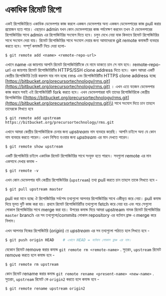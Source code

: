 # একাধিক রিমোট রিপো

একই রিপোজিটরিতে একাধিক ডেভেলপার কাজ করলে একজন ডেভেলপার অন্য একজন ডেভেলপারের কাজ pull করার প্রয়োজন হতে পারে। এছাড়াও admin যখন কোন ডেভেলপারের কাজ পর্যবেক্ষণ করবেন তখন ঐ ডেভেলপারের রিপোজিটরির সাথে admin এর রিপোজিটরির সংযোগ দিতে হবে। চলুন দেখে নেয়া যাক কিভাবে রিমোট রিপোজিটরির সাথে সংযোগ দেয়া যায়। রিমোট রিপোজিটরির সাথে সংযোগ দেয়ার জন্য আমাদেরকে git remote কমান্ডটি ব্যবহার করতে হবে। সম্পূর্ণ কমান্ডটি নিচে দেয়া হলো-

```text
$ git remote add <name> <remote-repo-url>
```

এখানে name এর জায়গায় আপনি রিমোট রিপোজিটরিটিকে যে নামে ডাকতে চান সে নাম হবে। remote-repo-url এর জায়গায় রিমোট রিপোজিটরিটির HTTPS/SSH clone address দিতে হবে। ধরুন আমরা একটি কেন্দ্রীয় রিপোজিটরি তৈরি করলাম যার নাম হচ্ছে rms এবং রিপোজিটরিটির HTTPS clone address হচ্ছে [https://bitbucket.org/precursortechnology/rms.git](https://bitbucket.org/precursortechnology/rms.git) । এখন এতে যতজন ডেভেলপার কাজ করবে সবাই এই রিপোজিটরিটি fork করতে হবে। এখন ডেভেলপাররা যদি তাদের রিপোজিটরিকে কেন্দ্রীয় রিপোজিটরির \([https://bitbucket.org/precursortechnology/rms.git](https://bitbucket.org/precursortechnology/rms.git)\) সাথে সংযোগ দিতে চান তাহলে তাদেরকে লিখতে হবে

```text
$ git remote add upstream https://bitbucket.org/precursortechnology/rms.git
```

এখানে আমরা কেন্দ্রীয় রিপোজিটরিকে চেনার জন্য _upstream_ নাম ব্যবহার করেছি। আপনি চাইলে অন্য যে কোন নাম ব্যবহার করতে পারেন। এখন নিশ্চিত হওয়ার জন্য _upstream_ এর মান দেখতে পারেন।

```text
$ git remote show upstream
```

একটি রিপোজিটরি চাইলে একাধিক রিমোট রিপোজিটরির সাথে সংযুক্ত হতে পারবে। সবগুলো remote এর মান একসাথে দেখার কমান্ড -

```text
$ git remote -v
```

এখন কোন ডেভেলপার যদি কেন্দ্রীয় রিপোজিটরির \(`upstream`\) তথ্য pull করতে চান তাহলে তাকে লিখতে হবে -

```text
$ git pull upstream master
```

pull করা মানে হচ্ছে ঐ রিপোজিটরির সর্বশেষ তথ্যগুলো আপনার রিপোজিটরির সাথে একীভূত করে নেয়া। pull কমান্ড দিয়ে মূলত দুটি কাজ করা হয়। প্রথমে রিমোট রিপোজিটরিটির তথ্যগুলো fetch করে নেয়া হয় এবং পরে সেগুলো লোকাল রিপোজিটরির সাথে merge করা হয়। উপরের কমান্ড দিয়ে আমরা upstream নামক রিমোট রিপোজিটরির `master` branch এর সব তথ্যগুলো/commits লোকাল repository এর বর্তমান ব্রাঞ্চ এ merge করে নিলাম।

এখন আপনার নিজের রিপোজিটরি \(_origin_\) তে _upstream_ এর সব তথ্যগুলো পাঠাতে হলে লিখতে হবে -

```bash
$ git push origin HEAD    # এখানে HEAD = বর্তমান লোকাল ব্রাঞ্চ এর নাম।
```

যেকোন রিমোট remove করার কমান্ড `git remote rm <remote-name>` . সুতরাং, `upstream` রিমোট remove করতে হলে কমান্ড হবে -

```text
$ git remote rm upstream
```

কোন রিমোট rename করার কমান্ড `git remote rename <present-name> <new-name>` . সুতরাং, `upstream` রিমোট কে `origin2` করতে হলে কমান্ড হবে -

```text
$ git remote rename upstream origin2
```

